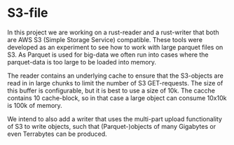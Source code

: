 # S3-file

In this project we are working on a rust-reader and a rust-writer that both are AWS S3 (Simple Storage Service) compatible. These tools were developed as an experiment to see how to work with large parquet files on S3. As Parquet is used for big-data we often run into cases where the parquet-data is too large to be loaded into memory. 

The reader contains an underlying cache to ensure that the S3-objects are read in in large chunks to limit the number of S3 GET-requests. The size of this buffer is configurable, but it is best to use a size of 10k. The cacche contains 10 cache-block, so in that case a large object can consume 10x10k is 100k of memory.

We intend to also add a writer that uses the multi-part upload functionality of S3 to write objects, such that (Parquet-)objects of many Gigabytes or even Terrabytes can be produced.